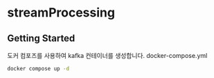 # streamProcessing

## Getting Started

도커 컴포즈를 사용하여 kafka 컨테이너를 생성합니다. docker-compose.yml

```bash
docker compose up -d
```
